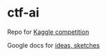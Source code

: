 # ctf-ai
Repo for [Kaggle competition](https://www.kaggle.com/competitions/ai-village-capture-the-flag-defcon31)

Google docs for [ideas, sketches](https://docs.google.com/document/d/1GHCoytTKkMseoDqzHAGwXL4G3uNG3kklQsOTZxoF3zQ/edit?pli=1)
